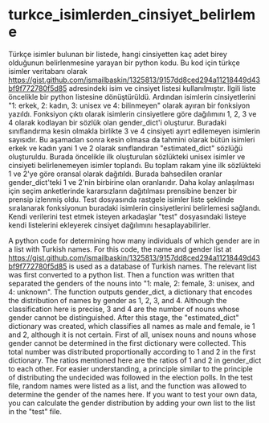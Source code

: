 # turkce_isimlerden_cinsiyet_belirleme
Türkçe isimler bulunan bir listede, hangi cinsiyetten kaç adet birey olduğunun belirlenmesine yarayan bir python kodu. 
Bu kod için türkçe isimler veritabanı olarak https://gist.github.com/ismailbaskin/1325813/9157dd8ced294a11218449d43bf9f772780f5d85 adresindeki isim ve cinsiyet listesi kullanılmıştır.
İlgili liste öncelikle bir python listesine dönüştürüldü. Ardından isimlerin cinsiyetlerini "1: erkek, 2: kadın, 3: unisex ve 4: bilinmeyen" olarak ayıran bir fonksiyon yazıldı.
Fonksiyon çıktı olarak isimlerin cinsiyetlere göre dağılımını 1, 2, 3 ve 4 olarak kodlayan bir sözlük olan gender_dict'i oluşturur. Buradaki sınıflandırma kesin olmakla birlikte 3 ve 4 cinsiyeti ayırt edilemeyen isimlerin sayısıdır. 
Bu aşamadan sonra kesin olmasa da tahmini olarak bütün isimleri erkek ve kadın yani 1 ve 2 olarak sınıflandıran "estimated_dict" sözlüğü oluşturuldu. Burada öncelikle ilk oluşturulan sözlükteki unisex isimler ve cinsiyeti belirlenemeyen isimler toplandı. Bu toplam rakam yine ilk sözlükteki 1 ve 2'ye göre oransal olarak dağıtıldı. Burada bahsedilen oranlar gender_dict'teki 1 ve 2'nin birbirine olan oranlarıdır. Daha kolay anlaşılması için seçim anketlerinde kararsızların dağıtılması prensibine benzer bir prensip izlenmiş oldu.
Test dosyasında rastgele isimler liste şeklinde sıralanarak fonksiyonun buradaki isimlerin cinsiyetlerini belirlemesi sağlandı. Kendi verilerini test etmek isteyen arkadaşlar "test" dosyasındaki listeye kendi listelerini ekleyerek cinsiyet dağılımını hesaplayabilirler. 

A python code for determining how many individuals of which gender are in a list with Turkish names. For this code, the name and gender list at https://gist.github.com/ismailbaskin/1325813/9157dd8ced294a11218449d43bf9f772780f5d85 is used as a database of Turkish names. 
The relevant list was first converted to a python list. Then a function was written that separated the genders of the nouns into "1: male, 2: female, 3: unisex, and 4: unknown". The function outputs gender_dict, a dictionary that encodes the distribution of names by gender as 1, 2, 3, and 4. Although the classification here is precise, 3 and 4 are the number of nouns whose gender cannot be distinguished. 
After this stage, the "estimated_dict" dictionary was created, which classifies all names as male and female, ie 1 and 2, although it is not certain. First of all, unisex nouns and nouns whose gender cannot be determined in the first dictionary were collected. 
This total number was distributed proportionally according to 1 and 2 in the first dictionary. 
The ratios mentioned here are the ratios of 1 and 2 in gender_dict to each other. For easier understanding, a principle similar to the principle of distributing the undecided was followed in the election polls. 
In the test file, random names were listed as a list, and the function was allowed to determine the gender of the names here. If you want to test your own data, you can calculate the gender distribution by adding your own list to the list in the "test" file.
